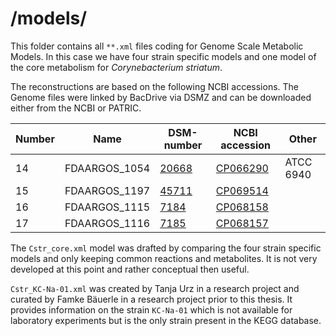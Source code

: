 # /models/

This folder contains all `**.xml` files coding for Genome Scale Metabolic Models. In this case we have four strain specific models and one model of the core metabolism for *Corynebacterium striatum*. 

The reconstructions are based on the following NCBI accessions. The Genome files were linked by BacDrive via DSMZ and can be downloaded either from the NCBI or PATRIC.

**Number** | **Name** | **DSM-number** | **NCBI accession** | **Other**
--- | --- | --- | --- | ---
14 | FDAARGOS\_1054 | [20668](https://www.dsmz.de/collection/catalogue/details/culture/DSM-20668) | [CP066290](https://www.ncbi.nlm.nih.gov/nuccore/CP066290.1/) | ATCC 6940
15 | FDAARGOS\_1197 | [45711](https://www.dsmz.de/collection/catalogue/details/culture/DSM-45711) | [CP069514](https://www.ncbi.nlm.nih.gov/nuccore/CP069514) | 
16 | FDAARGOS\_1115 | [7184](https://www.dsmz.de/collection/catalogue/details/culture/DSM-7184) | [CP068158](https://www.ncbi.nlm.nih.gov/nuccore/CP068158) |  
17 | FDAARGOS\_1116 | [7185](https://www.dsmz.de/collection/catalogue/details/culture/DSM-7185) | [CP068157](https://www.ncbi.nlm.nih.gov/nuccore/CP068157) | 

The `Cstr_core.xml` model was drafted by comparing the four strain specific models and only keeping common reactions and metabolites. It is not very developed at this point and rather conceptual then useful.

`Cstr_KC-Na-01.xml` was created by Tanja Urz in a research project and curated by Famke Bäuerle in a research project prior to this thesis. It provides information on the strain `KC-Na-01` which is not available for laboratory experiments but is the only strain present in the KEGG database.